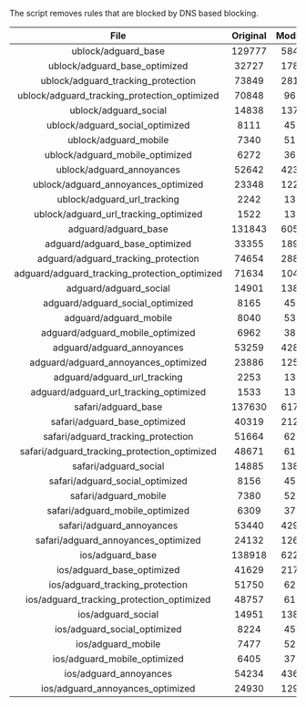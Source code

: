 The script removes rules that are blocked by DNS based blocking.


| File | Original | Modified |
|:----:|:-----:|:-----:|
| ublock/adguard_base | 129777 | 58412 |
| ublock/adguard_base_optimized | 32727 | 17866 |
| ublock/adguard_tracking_protection | 73849 | 28129 |
| ublock/adguard_tracking_protection_optimized | 70848 | 9697 |
| ublock/adguard_social | 14838 | 13759 |
| ublock/adguard_social_optimized | 8111 | 4534 |
| ublock/adguard_mobile | 7340 | 5174 |
| ublock/adguard_mobile_optimized | 6272 | 3696 |
| ublock/adguard_annoyances | 52642 | 42323 |
| ublock/adguard_annoyances_optimized | 23348 | 12272 |
| ublock/adguard_url_tracking | 2242 | 1364 |
| ublock/adguard_url_tracking_optimized | 1522 | 1361 |
| adguard/adguard_base | 131843 | 60525 |
| adguard/adguard_base_optimized | 33355 | 18923 |
| adguard/adguard_tracking_protection | 74654 | 28874 |
| adguard/adguard_tracking_protection_optimized | 71634 | 10426 |
| adguard/adguard_social | 14901 | 13824 |
| adguard/adguard_social_optimized | 8165 | 4585 |
| adguard/adguard_mobile | 8040 | 5364 |
| adguard/adguard_mobile_optimized | 6962 | 3877 |
| adguard/adguard_annoyances | 53259 | 42852 |
| adguard/adguard_annoyances_optimized | 23886 | 12573 |
| adguard/adguard_url_tracking | 2253 | 1373 |
| adguard/adguard_url_tracking_optimized | 1533 | 1370 |
| safari/adguard_base | 137630 | 61724 |
| safari/adguard_base_optimized | 40319 | 21203 |
| safari/adguard_tracking_protection | 51664 | 6254 |
| safari/adguard_tracking_protection_optimized | 48671 | 6102 |
| safari/adguard_social | 14885 | 13805 |
| safari/adguard_social_optimized | 8156 | 4569 |
| safari/adguard_mobile | 7380 | 5219 |
| safari/adguard_mobile_optimized | 6309 | 3733 |
| safari/adguard_annoyances | 53440 | 42952 |
| safari/adguard_annoyances_optimized | 24132 | 12650 |
| ios/adguard_base | 138918 | 62228 |
| ios/adguard_base_optimized | 41629 | 21704 |
| ios/adguard_tracking_protection | 51750 | 6264 |
| ios/adguard_tracking_protection_optimized | 48757 | 6112 |
| ios/adguard_social | 14951 | 13844 |
| ios/adguard_social_optimized | 8224 | 4590 |
| ios/adguard_mobile | 7477 | 5264 |
| ios/adguard_mobile_optimized | 6405 | 3773 |
| ios/adguard_annoyances | 54234 | 43631 |
| ios/adguard_annoyances_optimized | 24930 | 12981 |